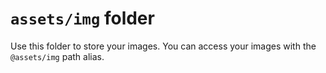 # `assets/img` folder

Use this folder to store your images. You can access your images with the `@assets/img` path alias.
